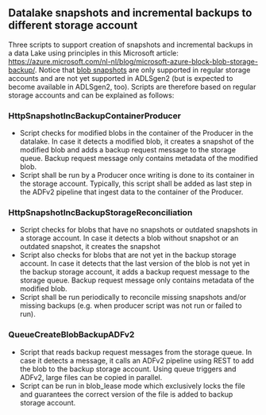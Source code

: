## Datalake snapshots and incremental backups to different storage account
Three scripts to support creation of snapshots and incremental backups in a data Lake using principles in this Microsoft article: https://azure.microsoft.com/nl-nl/blog/microsoft-azure-block-blob-storage-backup/. Notice that [blob snapshots](https://docs.microsoft.com/en-us/rest/api/storageservices/creating-a-snapshot-of-a-blob) are only supported in regular storage accounts and are not yet supported in ADLSgen2 (but is expected to become available in ADLSgen2, too). Scripts are therefore based on regular storage accounts and can be explained as follows:

### HttpSnapshotIncBackupContainerProducer
- Script checks for modified blobs in the container of the Producer in the datalake. In case it detects a modified blob, it creates a snapshot of the modified blob and adds a backup request message to the storage queue. Backup request message only contains metadata of the modified blob.
- Script shall be run by a Producer once writing is done to its container in the storage account. Typically, this script shall be added as last step in the ADFv2 pipeline that ingest data to the container of the Producer.

### HttpSnapshotIncBackupStorageReconciliation
- Script checks for blobs that have no snapshots or outdated snapshots in a storage account. In case it detects a blob without snapshot or an outdated snapshot, it creates the snapshot
- Script also checks for blobs that are not yet in the backup storage account. In case it detects that the last version of the blob is not yet in the backup storage account, it adds a backup request message to the storage queue. Backup request message only contains metadata of the modified blob.
- Script shall be run periodically to reconcile missing snapshots and/or missing backups (e.g. when producer script was not run or failed to run).

### QueueCreateBlobBackupADFv2
- Script that reads backup request messages from the storage queue. In case it detects a message, it calls an ADFv2 pipeline using REST to add the blob to the backup storage account. Using queue triggers and ADFv2, large files can be copied in parallel.
- Script can be run in blob_lease mode which exclusively locks the file and guarantees the correct version of the file is added to backup storage account.
